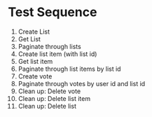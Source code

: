 # Test Sequence
1. Create List
2. Get List
3. Paginate through lists
4. Create list item (with list id)
5. Get list item
6. Paginate through list items by list id
7. Create vote
8. Paginate through votes by user id and list id
9. Clean up: Delete vote
10. Clean up: Delete list item
11. Clean up: Delete list